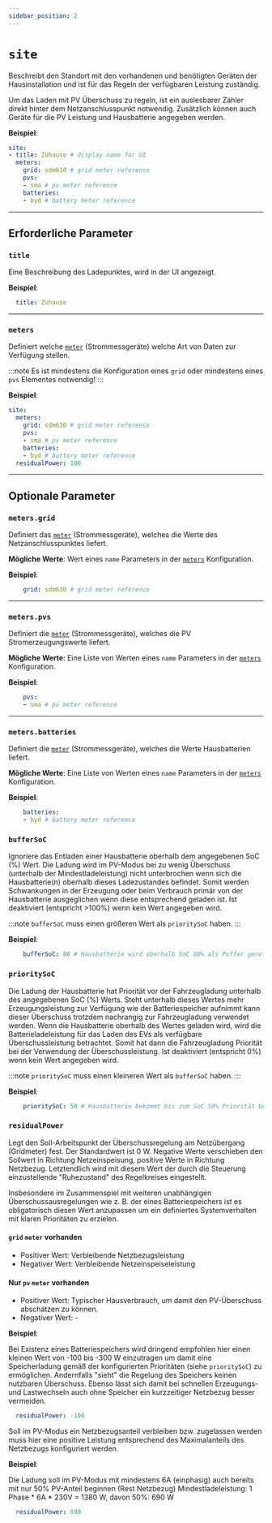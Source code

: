 ```yaml
---
sidebar_position: 2
---
```


# `site`

Beschreibt den Standort mit den vorhandenen und benötigten Geräten der Hausinstallation und ist für das Regeln der verfügbaren Leistung zuständig.

Um das Laden mit PV Überschuss zu regeln, ist ein auslesbarer Zähler direkt hinter dem Netzanschlusspunkt notwendig. Zusätzlich können auch Geräte für die PV Leistung und Hausbatterie angegeben werden.

**Beispiel**:

```yaml
site:
- title: Zuhause # display name for UI
  meters:
    grid: sdm630 # grid meter reference
    pvs: 
    - sma # pv meter reference
    batteries:
    - byd # battery meter reference
```

---

## Erforderliche Parameter

### `title`

Eine Beschreibung des Ladepunktes, wird in der UI angezeigt.

**Beispiel**:

```yaml
  title: Zuhause
```

---

### `meters`

Definiert welche [`meter`](meters) (Strommessgeräte) welche Art von Daten zur Verfügung stellen.

:::note
Es ist mindestens die Konfiguration eines `grid` oder mindestens eines `pvs` Elementes notwendig!
:::

**Beispiel**:

```yaml
site:
  meters:
    grid: sdm630 # grid meter reference
    pvs: 
    - sma # pv meter reference
    batteries: 
    - byd # battery meter reference
  residualPower: 100
```

---

## Optionale Parameter

### `meters.grid`

Definiert das [`meter`](meters) (Strommessgeräte), welches die Werte des Netzanschlusspunktes liefert.

**Mögliche Werte**: Wert eines `name` Parameters in der [`meters`](#meters) Konfiguration.

**Beispiel**:

```yaml
    grid: sdm630 # grid meter reference
```

---

### `meters.pvs`

Definiert die [`meter`](meters) (Strommessgeräte), welches die PV Stromerzeugungswerte liefert.

**Mögliche Werte**: Eine Liste von Werten eines `name` Parameters in der [`meters`](#meters) Konfiguration.

**Beispiel**:

```yaml
    pvs: 
    - sma # pv meter reference
```

---

### `meters.batteries`

Definiert die [`meter`](meters) (Strommessgeräte), welches die Werte Hausbatterien liefert.

**Mögliche Werte**: Eine Liste von Werten eines `name` Parameters in der [`meters`](#meters) Konfiguration.

**Beispiel**:

```yaml
    batteries: 
    - byd # battery meter reference
```

### `bufferSoC`

Ignoriere das Entladen einer Hausbatterie oberhalb dem angegebenen SoC (%) Wert.
Die Ladung wird im PV-Modus bei zu wenig Überschuss (unterhalb der Mindestladeleistung) nicht unterbrochen wenn sich die Hausbatterie(n) oberhalb dieses Ladezustandes befindet. Somit werden Schwankungen in der Erzeugung oder beim Verbrauch primär von der Hausbatterie ausgeglichen wenn diese entsprechend geladen ist.
Ist deaktiviert (entspricht >100%) wenn kein Wert angegeben wird.

:::note
`bufferSoC` muss einen größeren Wert als `prioritySoC` haben.
:::

**Beispiel**:

```yaml
    bufferSoC: 80 # Hausbatterie wird oberhalb SoC 80% als Puffer genutzt
```

### `prioritySoC`

Die Ladung der Hausbatterie hat Priorität vor der Fahrzeugladung unterhalb des angegebenen SoC (%) Werts.
Steht unterhalb dieses Wertes mehr Erzeugungsleistung zur Verfügung wie der Batteriespeicher aufnimmt kann dieser Überschuss trotzdem nachrangig zur Fahrzeugladung verwendet werden.
Wenn die Hausbatterie oberhalb des Wertes geladen wird, wird die Batterieladeleistung für das Laden des EVs als verfügbare Überschussleistung betrachtet. Somit hat dann die Fahrzeugladung Priorität bei der Verwendung der Überschussleistung.
Ist deaktiviert (entspricht 0%) wenn kein Wert angegeben wird.

:::note
`prioritySoC` muss einen kleineren Wert als `bufferSoC` haben.
:::

**Beispiel**:

```yaml
    prioritySoC: 50 # Hausbatterie bekommt bis zum SoC 50% Priorität beim laden
```

### `residualPower`

Legt den Soll-Arbeitspunkt der Überschussregelung am Netzübergang (Gridmeter) fest. Der Standardwert ist 0 W.
Negative Werte verschieben den Sollwert in Richtung Netzeinspeisung, positive Werte in Richtung Netzbezug.
Letztendlich wird mit diesem Wert der durch die Steuerung einzustellende "Ruhezustand" des Regelkreises eingestellt.

Insbesondere im Zusammenspiel mit weiteren unabhängigen Überschussausregelungen wie z. B. der eines Batteriespeichers ist es obligatorisch diesen Wert anzupassen um ein definiertes Systemverhalten mit klaren Prioritäten zu erzielen.

#### `grid` `meter` vorhanden

- Positiver Wert: Verbleibende Netzbezugsleistung
- Negativer Wert: Verbleibende Netzeinspeiseleistung

#### Nur `pv` `meter` vorhanden

- Positiver Wert: Typischer Hausverbrauch, um damit den PV-Überschuss abschätzen zu können.
- Negativer Wert: -

**Beispiel**:

Bei Existenz eines Batteriespeichers wird dringend empfohlen hier einen kleinen Wert von -100 bis -300 W einzutragen um damit eine Speicherladung gemäß der konfigurierten Prioritäten (siehe `prioritySoC`) zu ermöglichen. Andernfalls "sieht" die Regelung des Speichers keinen nutzbaren Überschuss.
Ebenso lässt sich damit bei schnellen Erzeugungs- und Lastwechseln auch ohne Speicher ein kurzzeitiger Netzbezug besser vermeiden.

```yaml
  residualPower: -100
```

Soll im PV-Modus ein Netzbezugsanteil verbleiben bzw. zugelassen werden muss hier eine positive Leistung entsprechend des Maximalanteils des Netzbezugs konfiguriert werden.

**Beispiel**:

Die Ladung soll im PV-Modus mit mindestens 6A (einphasig) auch bereits mit nur 50% PV-Anteil beginnen (Rest Netzbezug)
Mindestladeleistung: 1 Phase * 6A * 230V = 1380 W, davon 50%: 690 W

```yaml
  residualPower: 690
```
